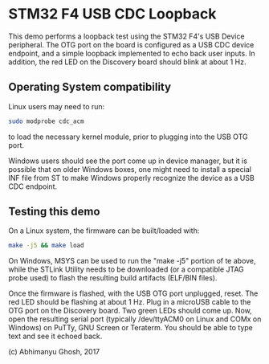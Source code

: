 # STM32 F4 USB CDC Loopback

This demo performs a loopback test using the STM32 F4's USB Device peripheral. The OTG port on the board is configured as a USB CDC device endpoint, and a simple loopback implemented to echo back user inputs. In addition, the red LED on the Discovery board should blink at about 1 Hz.

## Operating System compatibility

Linux users may need to run:

```bash
sudo modprobe cdc_acm
```

to load the necessary kernel module, prior to plugging into the USB OTG port.

Windows users should see the port come up in device manager, but it is possible that on older Windows boxes, one might need to install a special INF file from ST to make Windows properly recognize the device as a USB CDC endpoint.

## Testing this demo

On a Linux system, the firmware can be built/loaded with:

```bash
make -j5 && make load
```

On Windows, MSYS can be used to run the "make -j5" portion of te above, while the STLink Utility needs to be downloaded (or a compatible JTAG probe used) to flash the resulting build artifacts (ELF/BIN files).

Once the firmware is flashed, with the USB OTG port unplugged, reset. The red LED should be flashing at about 1 Hz. Plug in a microUSB cable to the OTG port on the Discovery board. Two green LEDs should come up. Now, open the resulting serial port (typically /dev/ttyACM0 on Linux and COMx on Windows) on PuTTy, GNU Screen or Teraterm. You should be able to type text and see it echoed back.

(c) Abhimanyu Ghosh, 2017